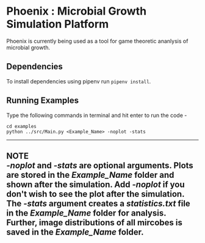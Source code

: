# Phoenix : Microbial Growth Simulation Platform
Phoenix is currently being used as a tool for game theoretic ananlysis of microbial growth.<br>

## Dependencies

To install dependencies using pipenv run ```pipenv install```.

## Running Examples
Type the following commands in terminal and hit enter to run the code -

	cd examples
	python ../src/Main.py <Example_Name> -noplot -stats

---
**NOTE** <br>
*-noplot* and *-stats* are optional arguments. Plots are stored in the *Example_Name* folder and shown after the simulation. Add *-noplot* if you don't wish to see the plot after the simulation. The *-stats* argument creates a *statistics.txt* file in the *Example_Name* folder for analysis. Further, image distributions of all mircobes is saved in the *Example_Name* folder.
---
